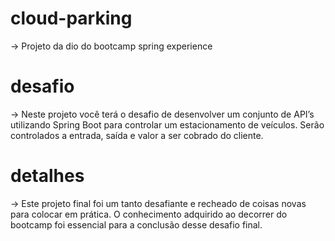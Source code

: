 # cloud-parking
-> Projeto da dio do bootcamp spring experience

# desafio
-> Neste projeto você terá o desafio de desenvolver um conjunto de API’s utilizando Spring Boot para controlar um estacionamento de veículos. Serão controlados a entrada, saída e valor a ser cobrado do cliente.

# detalhes
-> Este projeto final foi um tanto desafiante e recheado de coisas novas para colocar em prática. O conhecimento adquirido ao decorrer do bootcamp foi essencial 
para a conclusão desse desafio final.
